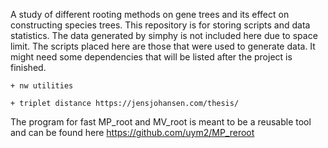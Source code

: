A study of different rooting methods on gene trees and its effect on constructing species trees.
This repository is for storing scripts and data statistics. The data generated by simphy is not included here due to space limit.
The scripts placed here are those that were used to generate data. It might need some dependencies that will be listed after the project is finished.
	
	+ nw utilities
	
	+ triplet distance https://jensjohansen.com/thesis/	

The program for fast MP_root and MV_root is meant to be a reusable tool and can be found here https://github.com/uym2/MP_reroot
